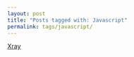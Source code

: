 ```yaml
---
layout: post
title: "Posts tagged with: Javascript"
permalink: tags/javascript/
---
```

[Xray](/2011/12/xray)
